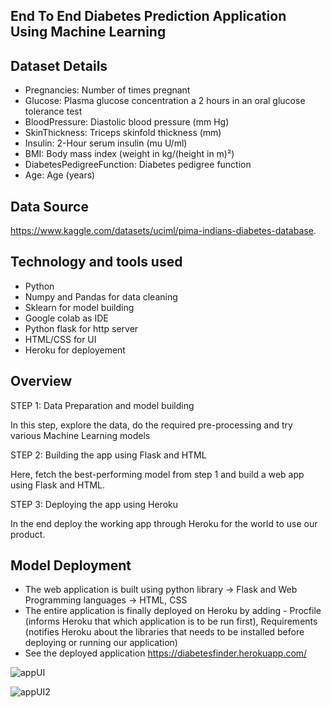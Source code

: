 
End To End Diabetes Prediction Application Using Machine Learning
-----------------------------------------------------------------


Dataset Details
------------

   * Pregnancies: Number of times pregnant
   * Glucose: Plasma glucose concentration a 2 hours in an oral glucose tolerance test
   * BloodPressure: Diastolic blood pressure (mm Hg)
   * SkinThickness: Triceps skinfold thickness (mm)
   * Insulin: 2-Hour serum insulin (mu U/ml)
   * BMI: Body mass index (weight in kg/(height in m)²)
   * DiabetesPedigreeFunction: Diabetes pedigree function
   * Age: Age (years)



Data Source
--------------
https://www.kaggle.com/datasets/uciml/pima-indians-diabetes-database.


Technology and tools used
-------------------------

* Python
* Numpy and Pandas for data cleaning
* Sklearn for model building
* Google colab as IDE
* Python flask for http server
* HTML/CSS for UI
* Heroku for deployement



Overview
----------

STEP 1: Data Preparation and model building

In this step, explore the data, do the required pre-processing and try various Machine Learning models

STEP 2: Building the app using Flask and HTML

Here, fetch the best-performing model from step 1 and build a web app using Flask and HTML.

STEP 3: Deploying the app using Heroku

In the end deploy the working app through Heroku for the world to use our product.
  


Model Deployment
--------------------

* The web application is built using python library -> Flask and Web Programming languages -> HTML, CSS
* The entire application is finally deployed on Heroku by adding - Procfile (informs Heroku that which application is to be run first), Requirements         (notifies Heroku about the libraries that needs to be installed before deploying or running our application)
* See the deployed application https://diabetesfinder.herokuapp.com/


![appUI](https://user-images.githubusercontent.com/108679625/184126797-82acbee0-058a-4224-a6a7-bb2363a68a3b.png)

![appUI2](https://user-images.githubusercontent.com/108679625/184127353-95767649-f3e6-4d7e-9ac0-c5a7bc93fc4f.png)


